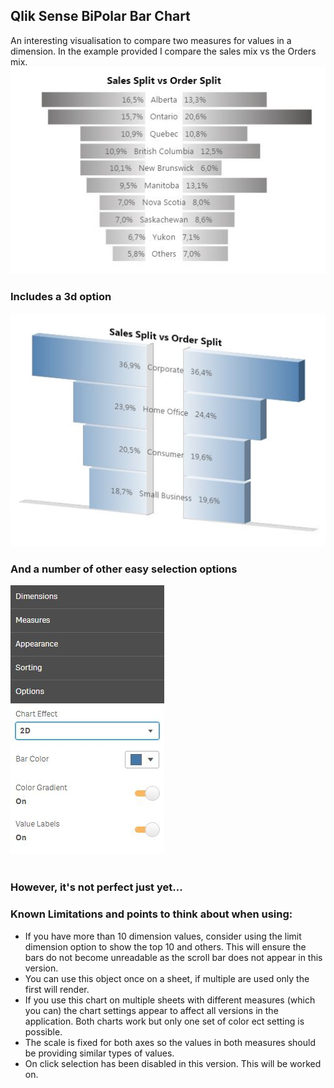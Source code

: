 <h2>Qlik Sense BiPolar Bar Chart</h2>
An interesting visualisation to compare two measures for values in a dimension. In the example provided I compare the sales mix vs the Orders mix.
<br>
<img src="https://github.com/ardwork/BiPolarChart-RGraph/blob/master/img/chart.JPG">
<br>
<h3>Includes a 3d option</h3>
<img src="https://github.com/ardwork/BiPolarChart-RGraph/blob/master/img/chart2.JPG">
<br>
<h3>And a number of other easy selection options</h3>
<img src="https://github.com/ardwork/BiPolarChart-RGraph/blob/master/img/menu.JPG">
<br>
<br>
<h3>However, it's not perfect just yet...</h3>
<h3>Known Limitations and points to think about when using:</h3>
<ul><li>If you have more than 10 dimension values, consider using the limit dimension option to show the top 10 and others. This will ensure the bars do not become unreadable as the scroll bar does not appear in this version.</li>
<li>You can use this object once on a sheet, if multiple are used only the first will render.</li>
<li>If you use this chart on multiple sheets with different measures (which you can) the chart settings appear to affect all versions in the application. Both charts work but only one set of color ect setting is possible.</li>
<li>The scale is fixed for both axes so the values in both measures should be providing similar types of values.</li>
<li>On click selection has been disabled in this version. This will be worked on.</li>
</ul>
